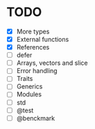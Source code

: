 # TODO

- [x] More types
- [x] External functions
- [x] References
- [ ] defer
- [ ] Arrays, vectors and slice
- [ ] Error handling
- [ ] Traits
- [ ] Generics
- [ ] Modules
- [ ] std
- [ ] @test
- [ ] @benckmark